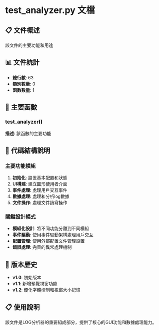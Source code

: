 # test_analyzer.py 文檔

## 📋 文件概述
該文件的主要功能和用途

## 📊 文件統計
- **總行數**: 63
- **類別數量**: 0
- **函數數量**: 1

## 🔧 主要函數

### test_analyzer()
**描述**: 該函數的主要功能

## 📝 代碼結構說明

### 主要功能模組
1. **初始化**: 設置基本配置和狀態
2. **UI構建**: 建立圖形使用者介面
3. **事件處理**: 處理用戶交互事件
4. **數據處理**: 處理和分析log數據
5. **文件操作**: 處理文件讀寫操作

### 關鍵設計模式
- **模組化設計**: 將不同功能分離到不同模組
- **事件驅動**: 使用事件驅動架構處理用戶交互
- **配置管理**: 使用外部配置文件管理設置
- **錯誤處理**: 完善的異常處理機制

## 🔄 版本歷史
- **v1.0**: 初始版本
- **v1.1**: 新增預覽視窗功能
- **v1.2**: 優化字體控制和視窗大小記憶

## 📋 使用說明
該文件是LOG分析器的重要組成部分，提供了核心的GUI功能和數據處理能力。

